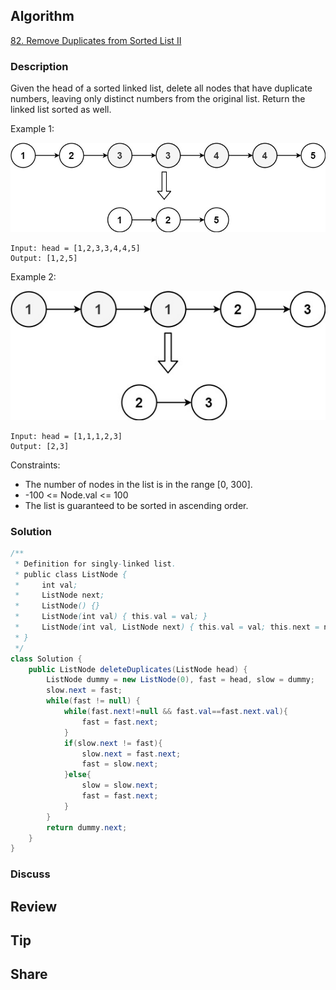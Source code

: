 ## Algorithm

[82. Remove Duplicates from Sorted List II](https://leetcode.com/problems/remove-duplicates-from-sorted-list-ii/)

### Description

Given the head of a sorted linked list, delete all nodes that have duplicate numbers, leaving only distinct numbers from the original list. Return the linked list sorted as well.


Example 1:

![](assets/20220806-34b482ac.png)

```
Input: head = [1,2,3,3,4,4,5]
Output: [1,2,5]
```

Example 2:

![](assets/20220806-73198ae1.png)

```
Input: head = [1,1,1,2,3]
Output: [2,3]
```

Constraints:

- The number of nodes in the list is in the range [0, 300].
- -100 <= Node.val <= 100
- The list is guaranteed to be sorted in ascending order.

### Solution

```java
/**
 * Definition for singly-linked list.
 * public class ListNode {
 *     int val;
 *     ListNode next;
 *     ListNode() {}
 *     ListNode(int val) { this.val = val; }
 *     ListNode(int val, ListNode next) { this.val = val; this.next = next; }
 * }
 */
class Solution {
    public ListNode deleteDuplicates(ListNode head) {
        ListNode dummy = new ListNode(0), fast = head, slow = dummy;
        slow.next = fast;
        while(fast != null) {
            while(fast.next!=null && fast.val==fast.next.val){
                fast = fast.next;
            }
            if(slow.next != fast){
                slow.next = fast.next;
                fast = slow.next;
            }else{
                slow = slow.next;
    		    fast = fast.next;
            }
        }
        return dummy.next;
    }
}
```

### Discuss

## Review


## Tip


## Share
